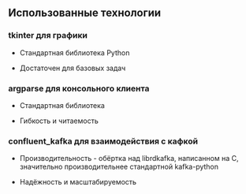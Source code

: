 ## Использованные технологии

### tkinter для графики

* Стандартная библиотека Python

* Достаточен для базовых задач

### argparse для консольного клиента

* Стандартная библиотека

* Гибкость и читаемость

### confluent_kafka для взаимодействия с кафкой

* Производительность - обёртка над librdkafka, написанном на C, значительно производительнее стандартной kafka-python

* Надёжность и масштабируемость

